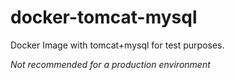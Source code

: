 docker-tomcat-mysql
===================
Docker Image with tomcat+mysql for test purposes.

*Not recommended for a production environment*
